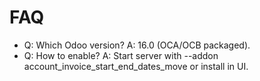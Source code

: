 # FAQ

- Q: Which Odoo version? A: 16.0 (OCA/OCB packaged).
- Q: How to enable? A: Start server with --addon account_invoice_start_end_dates_move or install in UI.
